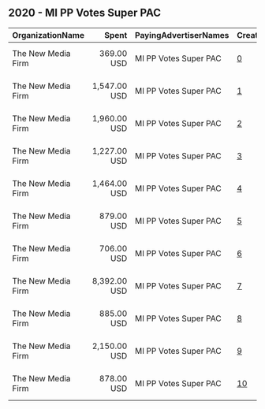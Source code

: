 ## 2020 - MI PP Votes Super PAC 
|OrganizationName|Spent|PayingAdvertiserNames|CreativeUrls|Impressions|Genders|AgeBrackets|CountryCodes|BillingAddresses|CandidateBallotInformation|
|:---|---:|:---|:---|---:|:---|:---|:---|:---|:---|
|The New Media Firm|369.00 USD|MI PP Votes Super PAC|[0](https://www.snap.com/political-ads/asset/69442a7e8cfc53371e600d734a8680d7ee5b832bbf0bd640edd7390bd2ad5b45?mediaType=mp4)|25,789|FEMALE|18+|united states|"1730 Rhode Island Ave, NW Ste 213,Washington,20036,US"|Michigan State Legislative Candidates|
|The New Media Firm|1,547.00 USD|MI PP Votes Super PAC|[1](https://www.snap.com/political-ads/asset/7a96afcb95ef840c3313871e8528fc8c249ce59c123285faea6cb75c41897e2f?mediaType=mp4)|110,003|FEMALE|18+|united states|"1730 Rhode Island Ave, NW Ste 213,Washington,20036,US"|Michigan State Legislative Candidates|
|The New Media Firm|1,960.00 USD|MI PP Votes Super PAC|[2](https://www.snap.com/political-ads/asset/a437957e836df1a4accf67de61a0e9321015ef4880048100a3e676c2d0a79a80?mediaType=mp4)|156,073|FEMALE|18+|united states|"1730 Rhode Island Ave, NW Ste 213,Washington,20036,US"|Michigan State Legislative Candidates|
|The New Media Firm|1,227.00 USD|MI PP Votes Super PAC|[3](https://www.snap.com/political-ads/asset/2b9000dab31b445b411289823e8a36ba5a094c1ccb289d7cadea05a189dc31e1?mediaType=mp4)|89,411|FEMALE|18+|united states|"1730 Rhode Island Ave, NW Ste 213,Washington,20036,US"|Michigan State Legislative Candidates|
|The New Media Firm|1,464.00 USD|MI PP Votes Super PAC|[4](https://www.snap.com/political-ads/asset/cb8247ba7c441cfda43bc86ef6750aed900e7f14ca7172ae992e6c10badcba1a?mediaType=mp4)|90,744|FEMALE|18+|united states|"1730 Rhode Island Ave, NW Ste 213,Washington,20036,US"|Michigan State Legislative Candidates|
|The New Media Firm|879.00 USD|MI PP Votes Super PAC|[5](https://www.snap.com/political-ads/asset/f90e9dc98e27089c9f1f1fb59ba8d71888dd6ea21494ee3e11b2c7861cfe49aa?mediaType=mp4)|55,950|FEMALE|18+|united states|"1730 Rhode Island Ave, NW Ste 213,Washington,20036,US"|Michigan State Legislative Candidates|
|The New Media Firm|706.00 USD|MI PP Votes Super PAC|[6](https://www.snap.com/political-ads/asset/18cc04eeb7d7d9674b2bc93cc883b4421f7312479b4bdc436c66e7e96e50114b?mediaType=mp4)|43,946|FEMALE|18+|united states|"1730 Rhode Island Ave, NW Ste 213,Washington,20036,US"|Michigan State Legislative Candidates|
|The New Media Firm|8,392.00 USD|MI PP Votes Super PAC|[7](https://www.snap.com/political-ads/asset/97c92b1457950491dfd4f1dca461e231481c63f4931e3f4329e074aae48e8db9?mediaType=mp4)|745,936||18+|united states|"1730 Rhode Island Ave, NW Ste 213,Washington,20036,US"|Bridget Mary McCormack and Elizabeth Welch|
|The New Media Firm|885.00 USD|MI PP Votes Super PAC|[8](https://www.snap.com/political-ads/asset/c328003d0d873db0b80f30dc2eaaa1e1eedfeddd225c67d624f31264bed9b546?mediaType=mp4)|60,919|FEMALE|18+|united states|"1730 Rhode Island Ave, NW Ste 213,Washington,20036,US"|Michigan State Legislative Candidates|
|The New Media Firm|2,150.00 USD|MI PP Votes Super PAC|[9](https://www.snap.com/political-ads/asset/e4e7e7ccda4fde43058ce32b61b8296bed7e3a5e94726558e3a9573ccc7f3b4e?mediaType=mp4)|146,857|FEMALE|18+|united states|"1730 Rhode Island Ave, NW Ste 213,Washington,20036,US"|Michigan State Legislative Candidates|
|The New Media Firm|878.00 USD|MI PP Votes Super PAC|[10](https://www.snap.com/political-ads/asset/465b1e18a3785e27317a900c178f2fdddcd6429324351c817b74f4453c42ffb9?mediaType=mp4)|60,704|FEMALE|18+|united states|"1730 Rhode Island Ave, NW Ste 213,Washington,20036,US"|Michigan State Legislative Candidates|
